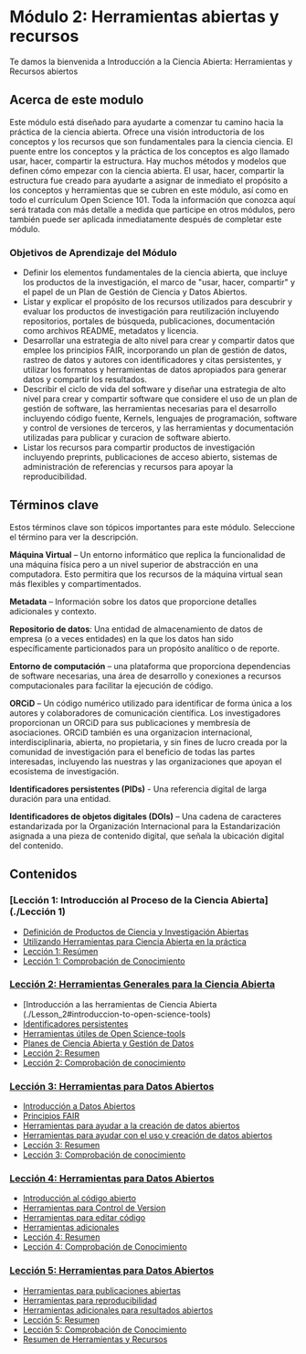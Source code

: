 # Módulo 2: Herramientas abiertas y recursos

Te damos la bienvenida a Introducción a la Ciencia Abierta: Herramientas y Recursos abiertos

## Acerca de este modulo

Este módulo está diseñado para ayudarte a comenzar tu camino hacia la práctica de la ciencia abierta. Ofrece una visión introductoria de los conceptos y los recursos que son fundamentales para la ciencia ciencia. El puente entre los conceptos y la práctica de los conceptos es algo llamado usar, hacer, compartir la estructura. Hay muchos métodos y modelos que definen cómo empezar con la ciencia abierta. El usar, hacer, compartir la estructura fue creado para ayudarte a asignar de inmediato el propósito a los conceptos y herramientas que se cubren en este módulo, así como en todo el currículum Open Science 101. Toda la información que conozca aquí será tratada con más detalle a medida que participe en otros módulos, pero también puede ser aplicada inmediatamente después de completar este módulo.

### Objetivos de Aprendizaje del Módulo

- Definir los elementos fundamentales de la ciencia abierta, que incluye los productos de la investigación, el marco de "usar, hacer, compartir" y el papel de un Plan de Gestión de Ciencia y Datos Abiertos.
- Listar y explicar el propósito de los recursos utilizados para descubrir y evaluar los productos de investigación para reutilización incluyendo repositorios, portales de búsqueda, publicaciones, documentación como archivos README, metadatos y licencia.
- Desarrollar una estrategia de alto nivel para crear y compartir datos que emplee los principios FAIR, incorporando un plan de gestión de datos, rastreo de datos y autores con identificadores y citas persistentes, y utilizar los formatos y herramientas de datos apropiados para generar datos y compartir los resultados.
- Describir el ciclo de vida del software y diseñar una estrategia de alto nivel para crear y compartir software que considere el uso de un plan de gestión de software, las herramientas necesarias para el desarrollo incluyendo código fuente, Kernels, lenguajes de programación, software y control de versiones de terceros, y las herramientas y documentación utilizadas para publicar y curacion de software abierto.
- Listar los recursos para compartir productos de investigación incluyendo preprints, publicaciones de acceso abierto, sistemas de administración de referencias y recursos para apoyar la reproducibilidad.

## Términos clave

Estos términos clave son tópicos importantes para este módulo. Seleccione el término para ver la descripción.

**Máquina Virtual** – Un entorno informático que replica la funcionalidad de una máquina física pero a un nivel superior de abstracción en una computadora. Esto permitira que los recursos de la máquina virtual sean más flexibles y compartimentados.

**Metadata** – Información sobre los datos que proporcione detalles adicionales y contexto.

**Repositorio de datos**: Una entidad de almacenamiento de datos de empresa (o a veces entidades) en la que los datos han sido específicamente particionados para un propósito analítico o de reporte.

**Entorno de computación** – una plataforma que proporciona dependencias de software necesarias, una área de desarrollo y conexiones a recursos computacionales para facilitar la ejecución de código.

**ORCiD** – Un código numérico utilizado para identificar de forma única a los autores y colaboradores de comunicación científica. Los investigadores proporcionan un ORCiD para sus publicaciones y membresía de asociaciones. ORCiD también es una organizacion internacional, interdisciplinaria, abierta, no propietaria, y sin fines de lucro creada por la comunidad de investigación para el beneficio de todas las partes interesadas, incluyendo las nuestras y las organizaciones que apoyan el ecosistema de investigación.

**Identificadores persistentes (PIDs)** - Una referencia digital de larga duración para una entidad.

**Identificadores de objetos digitales (DOIs)** – Una cadena de caracteres estandarizada por la Organización Internacional para la Estandarización asignada a una pieza de contenido digital, que señala la ubicación digital del contenido.

## Contenidos

### [Lección 1: Introducción al Proceso de la Ciencia Abierta](./Lección 1)

- [Definición de Productos de Ciencia y Investigación Abiertas](./Lesson_1#definition-of-open-science-and-research-products)
- [Utilizando Herramientas para Ciencia Abierta en la práctica](./Lesson_1#using-tools-for-open-science-in-practice)
- [Lección 1: Resúmen](./Lección_1#lección-1-summary)
- [Lección 1: Comprobación de Conocimiento](./Lesson_1#lesson-1-knowledge-check)

### [Lección 2: Herramientas Generales para la Ciencia Abierta](./Module_2/Lesson_2)

- [Introducción a las herramientas de Ciencia Abierta (./Lesson_2#introduccion-to-open-science-tools)
- [Identificadores persistentes](./Lesson_2#persistent-identifers)
- [Herramientas útiles de Open Science-tools](./Lesson_2#useful-open-science-tools)
- [Planes de Ciencia Abierta y Gestión de Datos](./Lesson_2#planes-open-science-and-data-management-plans)
- [Lección 2: Resumen](./Lesson_2#lesson-2-summary)
- [Lección 2: Comprobación de conocimiento](./Lesson_2#lesson-2-knowledge-check)

### [Lección 3: Herramientas para Datos Abiertos](./Lesson_3)

- [Introducción a Datos Abiertos](./Lesson_3#introducción-to-open-data)
- [Principios FAIR](./Lección_3#fair-principles)
- [Herramientas para ayudar a la creación de datos abiertos](./Lesson_3#tools-to-help-with-planning-for-open-data-creation)
- [Herramientas para ayudar con el uso y creación de datos abiertos](./Lesson_3#tools-to-help-with-using-and-making-open-data)
- [Lección 3: Resumen](./Lesson_3#lesson-3-summary)
- [Lección 3: Comprobación de conocimiento](./Lesson_3#lesson-3-knowledge-check)

### [Lección 4: Herramientas para Datos Abiertos](./Lesson_4)

- [Introducción al código abierto](./Lesson_4#introduction-to-open-code)
- [Herramientas para Control de Version](./Lesson_4#tools-for-version-control)
- [Herramientas para editar código](./Lesson_4#tools-for-editing-code)
- [Herramientas adicionales](./Lesson_4#additional-tools)
- [Lección 4: Resumen](./Lesson_4#lesson-4-summary)
- [Lección 4: Comprobación de Conocimiento](./Lesson_4#lesson-4-knowledge-check)

### [Lección 5: Herramientas para Datos Abiertos](./Lesson_5)

- [Herramientas para publicaciones abiertas](./Lesson_5#tools-for-open-publications)
- [Herramientas para reproducibilidad](./Lesson_5#tools-for-reproducibility)
- [Herramientas adicionales para resultados abiertos](./Lesson_5#additional-tools-for-open-results)
- [Lección 5: Resumen](./Lesson_5#lesson-5-summary)
- [Lección 5: Comprobación de Conocimiento](./Lesson_5#lesson-5-knowledge-check)
- [Resumen de Herramientas y Recursos](./Lesson_5#open-tools-and-resources-summary)
